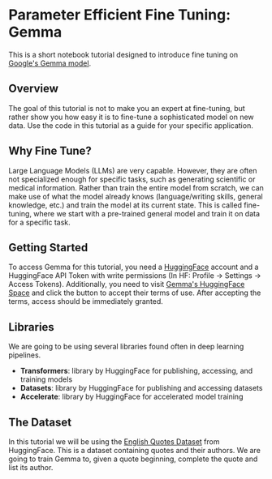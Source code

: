 # Parameter Efficient Fine Tuning: Gemma

This is a short notebook tutorial designed to introduce fine tuning on [Google's Gemma model](https://huggingface.co/google/gemma-7b). 

## Overview

The goal of this tutorial is not to make you an expert at fine-tuning, but rather show you how easy it is to fine-tune a sophisticated model on new data. Use the code in this tutorial as a guide for your specific application.

## Why Fine Tune? 

Large Language Models (LLMs) are very capable. However, they are often not specialized enough for specific tasks, such as generating scientific or medical information. Rather than train the entire model from scratch, we can make use of what the model already knows (language/writing skills, general knowledge, etc.) and train the model at its current state. This is called fine-tuning, where we start with a pre-trained general model and train it on data for a specific task. 

## Getting Started

To access Gemma for this tutorial, you need a [HuggingFace](www.huggingface.co) account and a HuggingFace API Token with write permissions (In HF: Profile -> Settings -> Access Tokens). Additionally, you need to visit [Gemma's HuggingFace Space](https://huggingface.co/google/gemma-7b) and click the button to accept their terms of use. After accepting the terms, access should be immediately granted.

## Libraries

We are going to be using several libraries found often in deep learning pipelines. 

- **Transformers**: library by HuggingFace for publishing, accessing, and training models
- **Datasets**: library by HuggingFace for publishing and accessing datasets
- **Accelerate**: library by HuggingFace for accelerated model training

## The Dataset

In this tutorial we will be using the [English Quotes Dataset](https://huggingface.co/datasets/Abirate/english_quotes) from HuggingFace. This is a dataset containing quotes and their authors. We are going to train Gemma to, given a quote beginning, complete the quote and list its author.  
